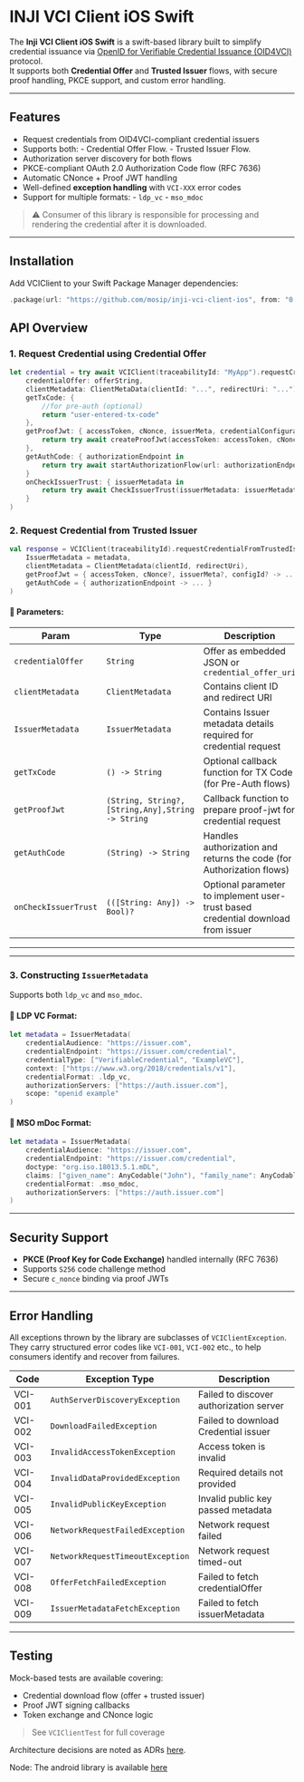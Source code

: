 # INJI VCI Client iOS Swift

The **Inji VCI Client iOS Swift** is a swift-based library built to simplify credential issuance via [OpenID for Verifiable Credential Issuance (OID4VCI)](https://openid.net/specs/openid-4-verifiable-credential-issuance-1_0-13.html) protocol.  
It supports both **Credential Offer** and **Trusted Issuer** flows, with secure proof handling, PKCE support, and custom error handling.


---

## Features

- Request credentials from OID4VCI-compliant credential issuers
- Supports both:
        - Credential Offer Flow.
        - Trusted Issuer Flow.
- Authorization server discovery for both flows
- PKCE-compliant OAuth 2.0 Authorization Code flow (RFC 7636)
- Automatic CNonce + Proof JWT handling
- Well-defined **exception handling** with `VCI-XXX` error codes
- Support for multiple formats:
        - `ldp_vc`
        - `mso_mdoc`

> ⚠️ Consumer of this library is responsible for processing and rendering the credential after it is downloaded.

---

##  Installation

Add VCIClient to your Swift Package Manager dependencies:

```swift
.package(url: "https://github.com/mosip/inji-vci-client-ios", from: "0.3.0")
```

##  API Overview

### 1. Request Credential using Credential Offer

```swift
let credential = try await VCIClient(traceabilityId: "MyApp").requestCredentialByCredentialOffer(
    credentialOffer: offerString,
    clientMetadata: ClientMetaData(clientId: "...", redirectUri: "..."),
    getTxCode: {
        //for pre-auth (optional)
        return "user-entered-tx-code"
    },
    getProofJwt: { accessToken, cNonce, issuerMeta, credentialConfigurationId in
        return try await createProofJwt(accessToken: accessToken, cNonce: cNonce, issuerMetadata: issuerMeta)
    },
    getAuthCode: { authorizationEndpoint in
        return try await startAuthorizationFlow(url: authorizationEndpoint)
    }
    onCheckIssuerTrust: { issuerMetadata in
        return try await CheckIssuerTrust(issuerMetadata: issuerMetadata)
    }
)

```

### 2. Request Credential from Trusted Issuer

```kotlin
val response = VCIClient(traceabilityId).requestCredentialFromTrustedIssuer(
    IssuerMetadata = metadata,
    clientMetadata = ClientMetadata(clientId, redirectUri),
    getProofJwt = { accessToken, cNonce?, issuerMeta?, configId? -> ... },
    getAuthCode = { authorizationEndpoint -> ... }
)
```

#### 🔹 Parameters:

| Param             | Type          | Description                                                                 |
|------------------|---------------|-----------------------------------------------------------------------------|
| `credentialOffer` | `String`      | Offer as embedded JSON or `credential_offer_uri`                           |
| `clientMetadata`  | `ClientMetadata` | Contains client ID and redirect URI                                         |
| `IssuerMetadata`  | `IssuerMetadata` | Contains Issuer metadata details required for credential request                                         |
| `getTxCode`       | `() -> String` | Optional callback function for TX Code (for Pre-Auth flows)                        |
| `getProofJwt`     | `(String, String?, [String,Any],String -> String` | Callback function to prepare proof-jwt for credential request |
| `getAuthCode`     | `(String) -> String` | Handles authorization and returns the code (for Authorization flows)         |
| `onCheckIssuerTrust`     | `(([String: Any]) -> Bool)?` | Optional parameter to implement user-trust based credential download from issuer         |

---

---

### 3. Constructing `IssuerMetadata`

Supports both `ldp_vc` and `mso_mdoc`.

#### 🔹 LDP VC Format:
```swift
let metadata = IssuerMetadata(
    credentialAudience: "https://issuer.com",
    credentialEndpoint: "https://issuer.com/credential",
    credentialType: ["VerifiableCredential", "ExampleVC"],
    context: ["https://www.w3.org/2018/credentials/v1"],
    credentialFormat: .ldp_vc,
    authorizationServers: ["https://auth.issuer.com"],
    scope: "openid example"
)
```

#### 🔹 MSO mDoc Format:
```swift
let metadata = IssuerMetadata(
    credentialAudience: "https://issuer.com",
    credentialEndpoint: "https://issuer.com/credential",
    doctype: "org.iso.18013.5.1.mDL",
    claims: ["given_name": AnyCodable("John"), "family_name": AnyCodable("Doe")],
    credentialFormat: .mso_mdoc,
    authorizationServers: ["https://auth.issuer.com"]
)

```

---

##  Security Support

-  **PKCE (Proof Key for Code Exchange)** handled internally (RFC 7636)
-  Supports `S256` code challenge method
-  Secure `c_nonce` binding via proof JWTs

---

##  Error Handling

All exceptions thrown by the library are subclasses of `VCIClientException`.  
They carry structured error codes like `VCI-001`, `VCI-002` etc., to help consumers identify and recover from failures.

| Code      | Exception Type                      | Description                                  |
|-----------|-------------------------------------|----------------------------------------------|
| VCI-001   | `AuthServerDiscoveryException`           | Failed to discover authorization server              |
| VCI-002   | `DownloadFailedException`    | Failed to download Credential issuer              |
| VCI-003   | `InvalidAccessTokenException`       | Access token is invalid                   |
| VCI-004   | `InvalidDataProvidedException`         | Required details not provided      |
| VCI-005   | `InvalidPublicKeyException`      | Invalid public key passed metadata              |
| VCI-006   | `NetworkRequestFailedException`         | Network request failed |
| VCI-007   | `NetworkRequestTimeoutException`         | Network request timed-out |
| VCI-008   | `OfferFetchFailedException`         |  Failed  to fetch credentialOffer |
| VCI-009   | `IssuerMetadataFetchException`         | Failed to fetch issuerMetadata|


---

##  Testing

Mock-based tests are available covering:

- Credential download flow (offer + trusted issuer)
- Proof JWT signing callbacks
- Token exchange and CNonce logic

> See `VCIClientTest` for full coverage


Architecture decisions are noted as ADRs [here](https://github.com/mosip/inji-vci-client/tree/master/doc).

Node: The android library is available [here](https://github.com/mosip/inji-vci-client)

